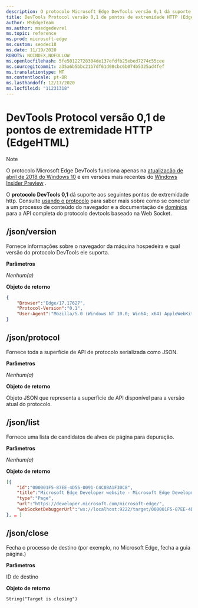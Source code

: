```yaml
---
description: O protocolo Microsoft Edge DevTools versão 0,1 dá suporte aos seguintes pontos de extremidade HTTP.
title: DevTools Protocol versão 0,1 de pontos de extremidade HTTP (EdgeHTML)
author: MSEdgeTeam
ms.author: msedgedevrel
ms.topic: reference
ms.prod: microsoft-edge
ms.custom: seodec18
ms.date: 11/19/2020
ROBOTS: NOINDEX,NOFOLLOW
ms.openlocfilehash: 5fe50122728304de137efdfb25ebed7274c55cee
ms.sourcegitcommit: a35a6b5bbc21b7df61d08cbc6b074b5325ad4fef
ms.translationtype: MT
ms.contentlocale: pt-BR
ms.lasthandoff: 12/17/2020
ms.locfileid: "11231318"
---
```

# DevTools Protocol versão 0,1 de pontos de extremidade HTTP (EdgeHTML)  

> [!NOTE]
> O protocolo Microsoft Edge DevTools funciona apenas na [atualização de abril de 2018 do Windows 10](https://blogs.windows.com/windowsexperience/2018/04/30/how-to-get-the-windows-10-april-2018-update/#5VXkQMU41CJzZPER.97) e em versões mais recentes do [Windows Insider Preview](https://insider.windows.com/en-us/getting-started/) .

O **protocolo DevTools 0,1** dá suporte aos seguintes pontos de extremidade http. Consulte [usando o protocolo](../index.md#using-the-protocol) para saber mais sobre como se conectar a um processo de conteúdo do navegador e a documentação de [domínios](domains/index.md) para a API completa do protocolo devtools baseado na Web Socket.

## /json/version
Fornece informações sobre o navegador da máquina hospedeira e qual versão do protocolo DevTools ele suporta.

**Parâmetros**

*Nenhum(a)*

**Objeto de retorno**

```json
{
    "Browser":"Edge/17.17627",
    "Protocol-Version":"0.1",
    "User-Agent":"Mozilla/5.0 (Windows NT 10.0; Win64; x64) AppleWebKit/537.36 (KHTML, like Gecko) Chrome/64.0.3282.140 Safari/537.36 Edge/17.17627"
}
```

## /json/protocol

Fornece toda a superfície de API de protocolo serializada como JSON.

**Parâmetros**

*Nenhum(a)*

**Objeto de retorno**

Objeto JSON que representa a superfície de API disponível para a versão atual do protocolo.

## /json/list

Fornece uma lista de candidatos de alvos de página para depuração.

**Parâmetros**

*Nenhum(a)*

**Objeto de retorno**

```json
[{
    "id":"000001F5-87EE-4D55-0091-C4C08A1F30C8",
    "title":"Microsoft Edge Developer website - Microsoft Edge Development",
    "type":"Page",
    "url":"https://developer.microsoft.com/microsoft-edge/",
    "webSocketDebuggerUrl":"ws://localhost:9222/target/000001F5-87EE-4D55-0091-C4C08A1F30C8"
}, … ]
```

## /json/close

Fecha o processo de destino (por exemplo, no Microsoft Edge, fecha a guia página.)

**Parâmetros**

ID de destino 

**Objeto de retorno**

```
String("Target is closing")
```
